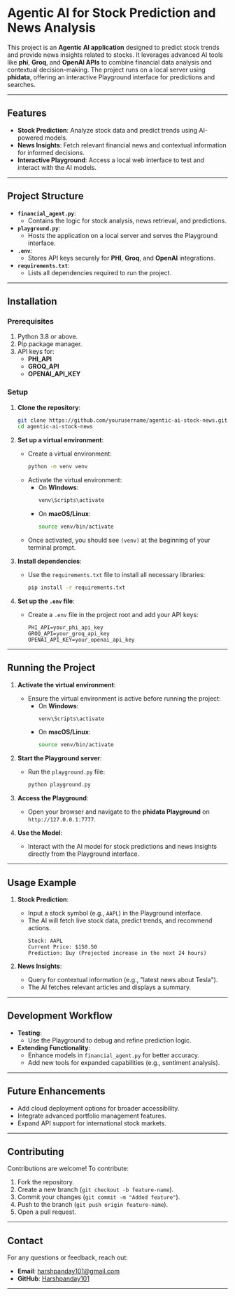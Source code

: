 # **Agentic AI for Stock Prediction and News Analysis**

This project is an **Agentic AI application** designed to predict stock trends and provide news insights related to stocks. It leverages advanced AI tools like **phi**, **Groq**, and **OpenAI APIs** to combine financial data analysis and contextual decision-making. The project runs on a local server using **phidata**, offering an interactive Playground interface for predictions and searches.

---

## **Features**
- **Stock Prediction**: Analyze stock data and predict trends using AI-powered models.
- **News Insights**: Fetch relevant financial news and contextual information for informed decisions.
- **Interactive Playground**: Access a local web interface to test and interact with the AI models.

---

## **Project Structure**
- **`financial_agent.py`**: 
  - Contains the logic for stock analysis, news retrieval, and predictions.
- **`playground.py`**:
  - Hosts the application on a local server and serves the Playground interface.
- **`.env`**:
  - Stores API keys securely for **PHI**, **Groq**, and **OpenAI** integrations.
- **`requirements.txt`**:
  - Lists all dependencies required to run the project.

---

## **Installation**

### **Prerequisites**
1. Python 3.8 or above.
2. Pip package manager.
3. API keys for:
   - **PHI_API**
   - **GROQ_API**
   - **OPENAI_API_KEY**

### **Setup**
1. **Clone the repository**:
   ```bash
   git clone https://github.com/yourusername/agentic-ai-stock-news.git
   cd agentic-ai-stock-news
   ```

2. **Set up a virtual environment**:
   - Create a virtual environment:
     ```bash
     python -m venv venv
     ```
   - Activate the virtual environment:
     - On **Windows**:
       ```bash
       venv\Scripts\activate
       ```
     - On **macOS/Linux**:
       ```bash
       source venv/bin/activate
       ```
   - Once activated, you should see `(venv)` at the beginning of your terminal prompt.

3. **Install dependencies**:
   - Use the `requirements.txt` file to install all necessary libraries:
     ```bash
     pip install -r requirements.txt
     ```

4. **Set up the `.env` file**:
   - Create a `.env` file in the project root and add your API keys:
     ```env
     PHI_API=your_phi_api_key
     GROQ_API=your_groq_api_key
     OPENAI_API_KEY=your_openai_api_key
     ```

---

## **Running the Project**

1. **Activate the virtual environment**:
   - Ensure the virtual environment is active before running the project:
     - On **Windows**:
       ```bash
       venv\Scripts\activate
       ```
     - On **macOS/Linux**:
       ```bash
       source venv/bin/activate
       ```

2. **Start the Playground server**:
   - Run the `playground.py` file:
     ```bash
     python playground.py
     ```

3. **Access the Playground**:
   - Open your browser and navigate to the **phidata Playground** on `http://127.0.0.1:7777`.

4. **Use the Model**:
   - Interact with the AI model for stock predictions and news insights directly from the Playground interface.

---

## **Usage Example**
1. **Stock Prediction**:
   - Input a stock symbol (e.g., `AAPL`) in the Playground interface.
   - The AI will fetch live stock data, predict trends, and recommend actions.
     ```plaintext
     Stock: AAPL
     Current Price: $150.50
     Prediction: Buy (Projected increase in the next 24 hours)
     ```

2. **News Insights**:
   - Query for contextual information (e.g., "latest news about Tesla").
   - The AI fetches relevant articles and displays a summary.

---

## **Development Workflow**
- **Testing**:
  - Use the Playground to debug and refine prediction logic.
- **Extending Functionality**:
  - Enhance models in `financial_agent.py` for better accuracy.
  - Add new tools for expanded capabilities (e.g., sentiment analysis).

---

## **Future Enhancements**
- Add cloud deployment options for broader accessibility.
- Integrate advanced portfolio management features.
- Expand API support for international stock markets.

---

## **Contributing**
Contributions are welcome! To contribute:
1. Fork the repository.
2. Create a new branch (`git checkout -b feature-name`).
3. Commit your changes (`git commit -m "Added feature"`).
4. Push to the branch (`git push origin feature-name`).
5. Open a pull request.

---

## **Contact**
For any questions or feedback, reach out:
- **Email**: [harshpanday101@gmail.com](harshpanday101@gmail.com)
- **GitHub**: [Harshpanday101](https://github.com/Harshpanday101)

---

